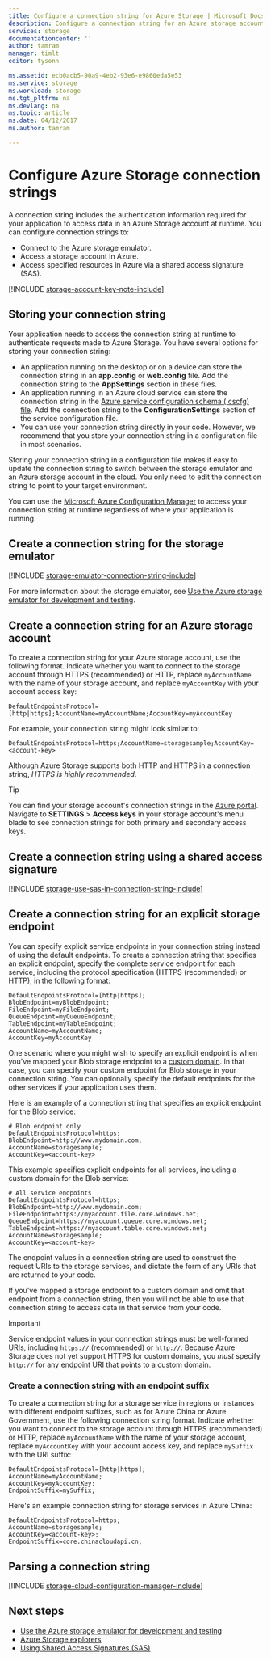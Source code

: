 ```yaml
---
title: Configure a connection string for Azure Storage | Microsoft Docs
description: Configure a connection string for an Azure storage account. A connection string contains the information needed to authenticate access to a storage account from your application at runtime.
services: storage
documentationcenter: ''
author: tamram
manager: timlt
editor: tysonn

ms.assetid: ecb0acb5-90a9-4eb2-93e6-e9860eda5e53
ms.service: storage
ms.workload: storage
ms.tgt_pltfrm: na
ms.devlang: na
ms.topic: article
ms.date: 04/12/2017
ms.author: tamram

---
```

# Configure Azure Storage connection strings

A connection string includes the authentication information required for your application to access data in an Azure Storage account at runtime. You can configure connection strings to:

* Connect to the Azure storage emulator.
* Access a storage account in Azure.
* Access specified resources in Azure via a shared access signature (SAS).

[!INCLUDE [storage-account-key-note-include](../../../includes/storage-account-key-note-include.md)]

## Storing your connection string
Your application needs to access the connection string at runtime to authenticate requests made to Azure Storage. You have several options for storing your connection string:

* An application running on the desktop or on a device can store the connection string in an **app.config** or **web.config** file. Add the connection string to the **AppSettings** section in these files.
* An application running in an Azure cloud service can store the connection string in the [Azure service configuration schema (.cscfg) file](https://msdn.microsoft.com/library/ee758710.aspx). Add the connection string to the **ConfigurationSettings** section of the service configuration file.
* You can use your connection string directly in your code. However, we recommend that you store your connection string in a configuration file in most scenarios.

Storing your connection string in a configuration file makes it easy to update the connection string to switch between the storage emulator and an Azure storage account in the cloud. You only need to edit the connection string to point to your target environment.

You can use the [Microsoft Azure Configuration Manager](https://www.nuget.org/packages/Microsoft.WindowsAzure.ConfigurationManager/) to access your connection string at runtime regardless of where your application is running.

## Create a connection string for the storage emulator
[!INCLUDE [storage-emulator-connection-string-include](../../../includes/storage-emulator-connection-string-include.md)]

For more information about the storage emulator, see [Use the Azure storage emulator for development and testing](storage-use-emulator.md).

## Create a connection string for an Azure storage account
To create a connection string for your Azure storage account, use the following format. Indicate whether you want to connect to the storage account through HTTPS (recommended) or HTTP, replace `myAccountName` with the name of your storage account, and replace `myAccountKey` with your account access key:

`DefaultEndpointsProtocol=[http|https];AccountName=myAccountName;AccountKey=myAccountKey`

For example, your connection string might look similar to:

`DefaultEndpointsProtocol=https;AccountName=storagesample;AccountKey=<account-key>`

Although Azure Storage supports both HTTP and HTTPS in a connection string, *HTTPS is highly recommended*.

> [!TIP]
> You can find your storage account's connection strings in the [Azure portal](https://portal.azure.com). Navigate to **SETTINGS** > **Access keys** in your storage account's menu blade to see connection strings for both primary and secondary access keys.
>

## Create a connection string using a shared access signature
[!INCLUDE [storage-use-sas-in-connection-string-include](../../../includes/storage-use-sas-in-connection-string-include.md)]

## Create a connection string for an explicit storage endpoint
You can specify explicit service endpoints in your connection string instead of using the default endpoints. To create a connection string that specifies an explicit endpoint, specify the complete service endpoint for each service, including the protocol specification (HTTPS (recommended) or HTTP), in the following format:

```
DefaultEndpointsProtocol=[http|https];
BlobEndpoint=myBlobEndpoint;
FileEndpoint=myFileEndpoint;
QueueEndpoint=myQueueEndpoint;
TableEndpoint=myTableEndpoint;
AccountName=myAccountName;
AccountKey=myAccountKey
```

One scenario where you might wish to specify an explicit endpoint is when you've mapped your Blob storage endpoint to a [custom domain](../blobs/storage-custom-domain-name.md). In that case, you can specify your custom endpoint for Blob storage in your connection string. You can optionally specify the default endpoints for the other services if your application uses them.

Here is an example of a connection string that specifies an explicit endpoint for the Blob service:

```
# Blob endpoint only
DefaultEndpointsProtocol=https;
BlobEndpoint=http://www.mydomain.com;
AccountName=storagesample;
AccountKey=<account-key>
```

This example specifies explicit endpoints for all services, including a custom domain for the Blob service:

```
# All service endpoints
DefaultEndpointsProtocol=https;
BlobEndpoint=http://www.mydomain.com;
FileEndpoint=https://myaccount.file.core.windows.net;
QueueEndpoint=https://myaccount.queue.core.windows.net;
TableEndpoint=https://myaccount.table.core.windows.net;
AccountName=storagesample;
AccountKey=<account-key>
```

The endpoint values in a connection string are used to construct the request URIs to the storage services, and dictate the form of any URIs that are returned to your code.

If you've mapped a storage endpoint to a custom domain and omit that endpoint from a connection string, then you will not be able to use that connection string to access data in that service from your code.

> [!IMPORTANT]
> Service endpoint values in your connection strings must be well-formed URIs, including `https://` (recommended) or `http://`. Because Azure Storage does not yet support HTTPS for custom domains, you *must* specify `http://` for any endpoint URI that points to a custom domain.
>

### Create a connection string with an endpoint suffix
To create a connection string for a storage service in regions or instances with different endpoint suffixes, such as for Azure China or Azure Government, use the following connection string format. Indicate whether you want to connect to the storage account through HTTPS (recommended) or HTTP, replace `myAccountName` with the name of your storage account, replace `myAccountKey` with your account access key, and replace `mySuffix` with the URI suffix:

```
DefaultEndpointsProtocol=[http|https];
AccountName=myAccountName;
AccountKey=myAccountKey;
EndpointSuffix=mySuffix;
```

Here's an example connection string for storage services in Azure China:

```
DefaultEndpointsProtocol=https;
AccountName=storagesample;
AccountKey=<account-key>;
EndpointSuffix=core.chinacloudapi.cn;
```

## Parsing a connection string
[!INCLUDE [storage-cloud-configuration-manager-include](../../../includes/storage-cloud-configuration-manager-include.md)]

## Next steps
* [Use the Azure storage emulator for development and testing](storage-use-emulator.md)
* [Azure Storage explorers](storage-explorers.md)
* [Using Shared Access Signatures (SAS)](storage-dotnet-shared-access-signature-part-1.md)


